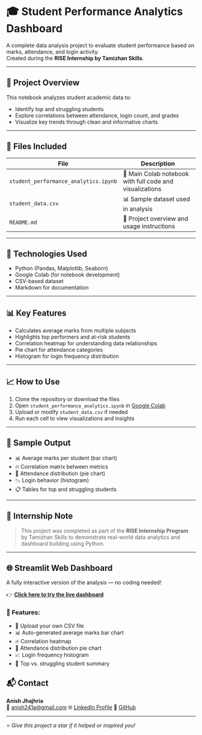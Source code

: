 # 🎓 Student Performance Analytics Dashboard

A complete data analysis project to evaluate student performance based on marks, attendance, and login activity.  
Created during the **RISE Internship by Tamizhan Skills**.

---

## 📘 Project Overview

This notebook analyzes student academic data to:
- Identify top and struggling students
- Explore correlations between attendance, login count, and grades
- Visualize key trends through clean and informative charts

---

## 📂 Files Included

| File | Description |
|------|-------------|
| `student_performance_analytics.ipynb` | 📓 Main Colab notebook with full code and visualizations |
| `student_data.csv` | 📊 Sample dataset used in analysis |
| `README.md` | 📄 Project overview and usage instructions |

---

## 🚀 Technologies Used

- Python (Pandas, Matplotlib, Seaborn)
- Google Colab (for notebook development)
- CSV-based dataset
- Markdown for documentation

---

## 📊 Key Features

- Calculates average marks from multiple subjects
- Highlights top performers and at-risk students
- Correlation heatmap for understanding data relationships
- Pie chart for attendance categories
- Histogram for login frequency distribution

---

## 📈 How to Use

1. Clone the repository or download the files
2. Open `student_performance_analytics.ipynb` in [Google Colab](https://colab.research.google.com)
3. Upload or modify `student_data.csv` if needed
4. Run each cell to view visualizations and insights

---

## 🏁 Sample Output

- 📊 Average marks per student (bar chart)
- 🔥 Correlation matrix between metrics
- 🥧 Attendance distribution (pie chart)
- 📉 Login behavior (histogram)
- 📋 Tables for top and struggling students

---

## 📌 Internship Note

> This project was completed as part of the **RISE Internship Program** by Tamizhan Skills to demonstrate real-world data analytics and dashboard building using Python.

---

## 🌐 Streamlit Web Dashboard

A fully interactive version of the analysis — no coding needed!

👉 **[Click here to try the live dashboard](https://studentperformancedashboard-wpxd6wryu5xznhhqkjaag8.streamlit.app/)**  


### 🔧 Features:
- 📂 Upload your own CSV file
- 📊 Auto-generated average marks bar chart
- 🔥 Correlation heatmap
- 🥧 Attendance distribution pie chart
- 📈 Login frequency histogram
- 🏅 Top vs. struggling student summary

## 📬 Contact

**Anish Jhajhria**  
📧 anish241a@gmail.com 
🌐 [LinkedIn Profile](https://linkedin.com/in/anish-jhajhria-83b53628a) 
📂 [GitHub](https://github.com/Anish240104) 

---

⭐ *Give this project a star if it helped or inspired you!*

